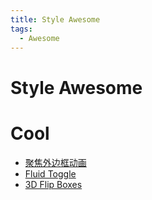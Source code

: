 ```yaml
---
title: Style Awesome
tags:
  - Awesome
---
```


# Style Awesome

# Cool

- [聚焦外边框动画](https://codepen.io/argyleink/pen/JjEzeLp)
- [Fluid Toggle](https://codepen.io/aaroniker/pen/rNzLwZL)
- [3D Flip Boxes](https://codepen.io/amit_sheen/pen/YzQoMxR)
